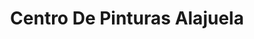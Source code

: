 ---
title: "Centro De Pinturas Alajuela"
url: /alajuela/centro-de-pinturas-alajuela/
shop: pintura
---
